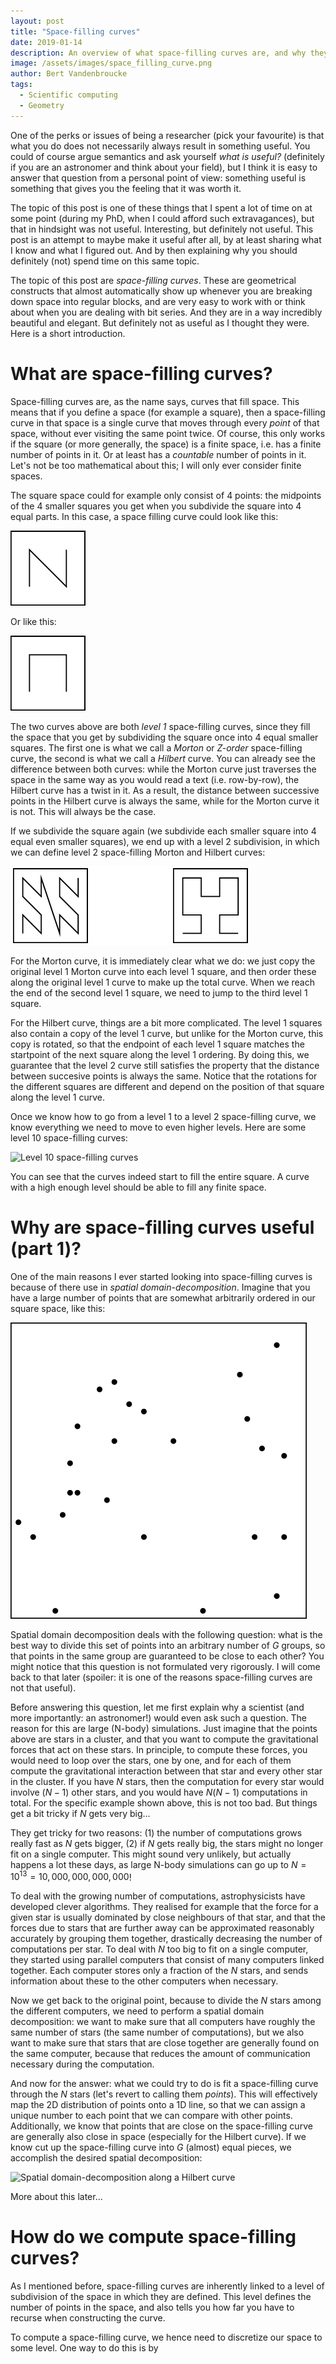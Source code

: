 ```yaml
---
layout: post
title: "Space-filling curves"
date: 2019-01-14
description: An overview of what space-filling curves are, and why they are (not) useful
image: /assets/images/space_filling_curve.png
author: Bert Vandenbroucke
tags: 
  - Scientific computing
  - Geometry
---
```


One of the perks or issues of being a researcher (pick your favourite) 
is that what you do does not necessarily always result in something 
useful. You could of course argue semantics and ask yourself *what is 
useful?* (definitely if you are an astronomer and think about your 
field), but I think it is easy to answer that question from a personal 
point of view: something useful is something that gives you the feeling 
that it was worth it.

The topic of this post is one of these things that I spent a lot of time 
on at some point (during my PhD, when I could afford such 
extravagances), but that in hindsight was not useful. Interesting, but 
definitely not useful. This post is an attempt to maybe make it useful 
after all, by at least sharing what I know and what I figured out. And 
by then explaining why you should definitely (not) spend time on this 
same topic.

The topic of this post are *space-filling curves*. These are geometrical 
constructs that almost automatically show up whenever you are breaking 
down space into regular blocks, and are very easy to work with or think 
about when you are dealing with bit series. And they are in a way 
incredibly beautiful and elegant. But definitely not as useful as I 
thought they were. Here is a short introduction.

# What are space-filling curves?

Space-filling curves are, as the name says, curves that fill space. This 
means that if you define a space (for example a square), then a 
space-filling curve in that space is a single curve that moves through 
every *point* of that space, without ever visiting the same point twice. 
Of course, this only works if the square (or more generally, the space) 
is a finite space, i.e. has a finite number of points in it. Or at least 
has a *countable* number of points in it. Let's not be too mathematical 
about this; I will only ever consider finite spaces.

The square space could for example only consist of 4 points: the 
midpoints of the 4 smaller squares you get when you subdivide the square 
into 4 equal parts. In this case, a space filling curve could look like 
this:

![A first order Morton space-filling curve](/assets/images/morton_1.png)

Or like this:

![A first order Hilbert space-filling curve](/assets/images/hilbert_1.png)

The two curves above are both *level 1* space-filling curves, since they 
fill the space that you get by subdividing the square once into 4 equal 
smaller squares. The first one is what we call a *Morton* or *Z-order* 
space-filling curve, the second is what we call a *Hilbert* curve. You 
can already see the difference between both curves: while the Morton 
curve just traverses the space in the same way as you would read a text 
(i.e. row-by-row), the Hilbert curve has a twist in it. As a result, the 
distance between successive points in the Hilbert curve is always the 
same, while for the Morton curve it is not. This will always be the 
case.

If we subdivide the square again (we subdivide each smaller square into 
4 equal even smaller squares), we end up with a level 2 subdivision, in 
which we can define level 2 space-filling Morton and Hilbert curves:

![Level 2 space-filling curves](/assets/images/morton_hilbert_2.png)

For the Morton curve, it is immediately clear what we do: we just copy 
the original level 1 Morton curve into each level 1 square, and then 
order these along the original level 1 curve to make up the total curve. 
When we reach the end of the second level 1 square, we need to jump to 
the third level 1 square.

For the Hilbert curve, things are a bit more complicated. The level 1 
squares also contain a copy of the level 1 curve, but unlike for the 
Morton curve, this copy is rotated, so that the endpoint of each level 1 
square matches the startpoint of the next square along the level 1 
ordering. By doing this, we guarantee that the level 2 curve still 
satisfies the property that the distance between succesive points is 
always the same. Notice that the rotations for the different squares are 
different and depend on the position of that square along the level 1 
curve.

Once we know how to go from a level 1 to a level 2 space-filling curve, 
we know everything we need to move to even higher levels. Here are some
level 10 space-filling curves:

![Level 10 space-filling curves](/assets/images/morton_hilbert_10.png)

You can see that the curves indeed start to fill the entire square. A 
curve with a high enough level should be able to fill any finite space.

# Why are space-filling curves useful (part 1)?

One of the main reasons I ever started looking into space-filling curves 
is because of there use in *spatial domain-decomposition*. Imagine that 
you have a large number of points that are somewhat arbitrarily ordered 
in our square space, like this:

![A square with randomly positioned points](/assets/images/uniform_points.png)

Spatial domain decomposition deals with the following question: what is 
the best way to divide this set of points into an arbitrary number of 
$G$ groups, so that points in the same group are guaranteed to be close 
to each other? You might notice that this question is not formulated 
very rigorously. I will come back to that later (spoiler: it is one of 
the reasons space-filling curves are not that useful).

Before answering this question, let me first explain why a scientist 
(and more importantly: an astronomer!) would even ask such a question. 
The reason for this are large (N-body) simulations. Just imagine that 
the points above are stars in a cluster, and that you want to compute 
the gravitational forces that act on these stars. In principle, to 
compute these forces, you would need to loop over the stars, one by one, 
and for each of them compute the gravitational interaction between that 
star and every other star in the cluster. If you have $N$ stars, then 
the computation for every star would involve $(N-1)$ other stars, and 
you would have $N(N-1)$ computations in total. For the specific example 
shown above, this is not too bad. But things get a bit tricky if $N$ 
gets very big...

They get tricky for two reasons: (1) the number of computations grows 
really fast as $N$ gets bigger, (2) if $N$ gets really big, the stars 
might no longer fit on a single computer. This might sound very 
unlikely, but actually happens a lot these days, as large N-body 
simulations can go up to $N=10^{13}=10,000,000,000,000$!

To deal with the growing number of computations, astrophysicists have 
developed clever algorithms. They realised for example that the force 
for a given star is usually dominated by close neighbours of that star, 
and that the forces due to stars that are further away can be 
approximated reasonably accurately by grouping them together, 
drastically decreasing the number of computations per star. To deal with 
$N$ too big to fit on a single computer, they started using parallel 
computers that consist of many computers linked together. Each computer 
stores only a fraction of the $N$ stars, and sends information about 
these to the other computers when necessary.

Now we get back to the original point, because to divide the $N$ stars 
among the different computers, we need to perform a spatial domain 
decomposition: we want to make sure that all computers have roughly the 
same number of stars (the same number of computations), but we also want 
to make sure that stars that are close together are generally found on 
the same computer, because that reduces the amount of communication 
necessary during the computation.

And now for the answer: what we could try to do is fit a space-filling 
curve through the $N$ stars (let's revert to calling them *points*). 
This will effectively map the 2D distribution of points onto a 1D line, 
so that we can assign a unique number to each point that we can compare 
with other points. Additionally, we know that points that are close on 
the space-filling curve are generally also close in space (especially 
for the Hilbert curve). If we know cut up the space-filling curve into 
$G$ (almost) equal pieces, we accomplish the desired spatial 
decomposition:

![Spatial domain-decomposition along a Hilbert 
curve](/assets/images/hilbert_domains.png)

More about this later...

# How do we compute space-filling curves?

As I mentioned before, space-filling curves are inherently linked to a 
level of subdivision of the space in which they are defined. This level 
defines the number of points in the space, and also tells you how far 
you have to recurse when constructing the curve.

To compute a space-filling curve, we hence need to discretize our space 
to some level. One way to do this is by 
